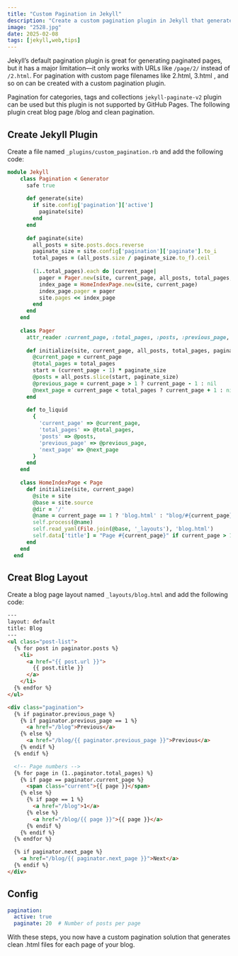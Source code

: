 ```yaml
---
title: "Custom Pagination in Jekyll"
description: "Create a custom pagination plugin in Jekyll that generates .html files instead of using trailing slashes."
image: "2528.jpg"
date: 2025-02-08
tags: [jekyll,web,tips]
---
```

 
Jekyll’s default pagination plugin is great for generating paginated pages, but it has a major limitation—it only works with URLs like `/page/2/` instead of `/2.html`. For pagination with custom page filenames like 2.html, 3.html , and so on can be created with a custom pagination plugin. 

Pagination for categories, tags and collections `jekyll-paginate-v2` plugin can be used but this plugin is not supported by GitHub Pages. The following plugin creat blog page /blog and clean pagination.
  
## Create Jekyll Plugin  

Create a file named `_plugins/custom_pagination.rb` and add the following code:  

```ruby
module Jekyll
    class Pagination < Generator
      safe true
  
      def generate(site)
        if site.config['pagination']['active']
          paginate(site)
        end
      end
  
      def paginate(site)
        all_posts = site.posts.docs.reverse
        paginate_size = site.config['pagination']['paginate'].to_i
        total_pages = (all_posts.size / paginate_size.to_f).ceil
  
        (1..total_pages).each do |current_page|
          pager = Pager.new(site, current_page, all_posts, total_pages, paginate_size)
          index_page = HomeIndexPage.new(site, current_page)
          index_page.pager = pager
          site.pages << index_page
        end
      end
    end
  
    class Pager
      attr_reader :current_page, :total_pages, :posts, :previous_page, :next_page
  
      def initialize(site, current_page, all_posts, total_pages, paginate_size)
        @current_page = current_page
        @total_pages = total_pages
        start = (current_page - 1) * paginate_size
        @posts = all_posts.slice(start, paginate_size)
        @previous_page = current_page > 1 ? current_page - 1 : nil
        @next_page = current_page < total_pages ? current_page + 1 : nil
      end
  
      def to_liquid
        {
          'current_page' => @current_page,
          'total_pages' => @total_pages,
          'posts' => @posts,
          'previous_page' => @previous_page,
          'next_page' => @next_page
        }
      end
    end
  
    class HomeIndexPage < Page
      def initialize(site, current_page)
        @site = site
        @base = site.source
        @dir = '/'
        @name = current_page == 1 ? 'blog.html' : "blog/#{current_page}.html"
        self.process(@name)
        self.read_yaml(File.join(@base, '_layouts'), 'blog.html')
        self.data['title'] = "Page #{current_page}" if current_page > 1
      end
    end
  end
```

## Creat Blog Layout

Create a blog page layout named `_layouts/blog.html` and add the following code:  


```html
---
layout: default
title: Blog
---
<ul class="post-list">
  {% for post in paginator.posts %}
    <li>
      <a href="{{ post.url }}">
        {{ post.title }}
      </a>
    </li>
  {% endfor %}
</ul>

<div class="pagination">
  {% if paginator.previous_page %}
    {% if paginator.previous_page == 1 %}
      <a href="/blog">Previous</a>
    {% else %}
      <a href="/blog/{{ paginator.previous_page }}">Previous</a>
    {% endif %}
  {% endif %}

  <!-- Page numbers -->
  {% for page in (1..paginator.total_pages) %}
    {% if page == paginator.current_page %}
      <span class="current">{{ page }}</span>
    {% else %}
      {% if page == 1 %}
        <a href="/blog">1</a>
      {% else %}
        <a href="/blog/{{ page }}">{{ page }}</a>
      {% endif %}
    {% endif %}
  {% endfor %}

  {% if paginator.next_page %}
    <a href="/blog/{{ paginator.next_page }}">Next</a>
  {% endif %}
</div>
```


## Config

```yml
pagination:
  active: true
  paginate: 20  # Number of posts per page
```

With these steps, you now have a custom pagination solution that generates clean .html files for each page of your blog.